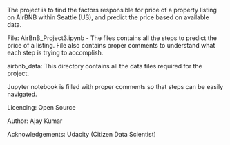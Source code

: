 The project is to find the factors responsible for price of a property listing on AirBNB within Seattle (US), and predict the price based on 
available data. 

File: AirBnB_Project3.ipynb - The files contains all the steps to predict the price of a listing. File also contains proper comments to 
understand what each step is trying to accomplish.

airbnb_data: This directory contains all the data files required for the project.

Jupyter notebook is filled with proper comments so that steps can be easily navigated.

Licencing: Open Source

Author: Ajay Kumar

Acknowledgements: Udacity (Citizen Data Scientist)
